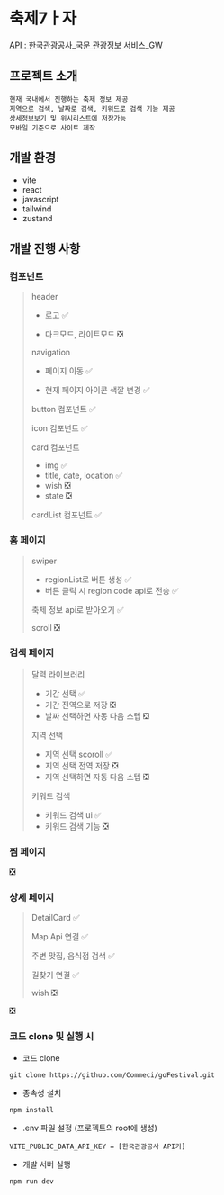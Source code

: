 # 축제7ㅏ자

[API : 한국관광공사\_국문 관광정보 서비스\_GW ](https://www.data.go.kr/tcs/dss/selectApiDataDetailView.do?publicDataPk=15101578#/)

## 프로젝트 소개

```
현재 국내에서 진행하는 축제 정보 제공
지역으로 검색, 날짜로 검색, 키워드로 검색 기능 제공
상세정보보기 및 위시리스트에 저장가능
모바일 기준으로 사이트 제작
```

## 개발 환경

-   vite
-   react
-   javascript
-   tailwind
-   zustand

## 개발 진행 사항

### 컴포넌트

> header
>
> -   로고 ✅
>
> -   다크모드, 라이트모드 ❎
>
> navigation
>
> -   페이지 이동 ✅
>
> -   현재 페이지 아이콘 색깔 변경 ✅
>
> button 컴포넌트 ✅
>
> icon 컴포넌트 ✅
>
> card 컴포넌트
>
> -   img ✅
> -   title, date, location ✅
> -   wish ❎
> -   state ❎
>
> cardList 컴포넌트 ✅

### 홈 페이지

> swiper
>
> -   regionList로 버튼 생성 ✅
> -   버튼 클릭 시 region code api로 전송 ✅
>
> 축제 정보 api로 받아오기 ✅
>
> scroll ❎

### 검색 페이지

> 달력 라이브러리
> - 기간 선택 ✅
> - 기간 전역으로 저장 ❎
> - 날짜 선택하면 자동 다음 스텝 ❎
>
> 지역 선택
> - 지역 선택 scoroll ✅
> - 지역 선택 전역 저장 ❎
> - 지역 선택하면 자동 다음 스텝 ❎
>
> 키워드 검색
> - 키워드 검색 ui ✅
> - 키워드 검색 기능 ❎
 
### 찜 페이지

❎

### 상세 페이지
> DetailCard  ✅
>
> Map Api 연결  ✅
>
> 주변 맛집, 음식점 검색  ✅
>
> 길찾기 연결  ✅
>
> wish ❎

❎

### 코드 clone 및 실행 시

-   코드 clone

```
git clone https://github.com/Commeci/goFestival.git
```

-   종속성 설치

```
npm install
```

-   .env 파일 설정 (프로젝트의 root에 생성)

```
VITE_PUBLIC_DATA_API_KEY = [한국관광공사 API키]
```

-   개발 서버 실행

```
npm run dev
```
